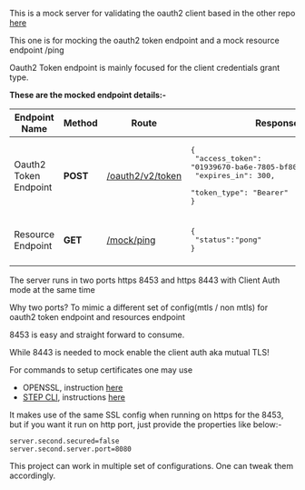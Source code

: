 This is a mock server for validating the oauth2 client based in the other repo [here](https://github.com/krnbr/spring-oauth2-rest-client)

This one is for mocking the oauth2 token endpoint and a mock resource endpoint /ping

Oauth2 Token endpoint is mainly focused for the client credentials grant type.

**These are the mocked endpoint details:-**

| Endpoint Name         | Method      | Route                                                                                      | Response                                                                                                                                                     | 
|-----------------------|-------------|--------------------------------------------------------------------------------------------|--------------------------------------------------------------------------------------------------------------------------------------------------------------|
| Oauth2 Token Endpoint | <b>POST</b> | [/oauth2/v2/token](src/main/java/in/neuw/mocks/controllers/Oauth2TokenMockController.java) | <pre lang="json">{<br />    "access_token": "01939670-ba6e-7805-bf80-9a8b657b5c7d",<br />    "expires_in": 300,<br />    "token_type": "Bearer"<br />}</pre> |
|                       |             |                                                                                            |                                                                                                                                                              |
| Resource Endpoint     | <b>GET</b>  | [/mock/ping](src/main/java/in/neuw/mocks/controllers/ResourceController.java)              | <pre lang="json">{<br />    "status":"pong"<br />}</pre>                                                                                                     |
|                       |             |                                                                                            |                                                                                                                                                              |

The server runs in two ports https 8453 and https 8443 with Client Auth mode at the same time<br />

Why two ports? To mimic a different set of config(mtls / non mtls) for oauth2 token endpoint and resources endpoint

8453 is easy and straight forward to consume.

While 8443 is needed to mock enable the client auth aka mutual TLS!

For commands to setup certificates one may use 

- OPENSSL, instruction [here](https://github.com/krnbr/openssl-essential-commands)
- [STEP CLI](https://smallstep.com/docs/step-cli/), instructions [here](https://github.com/krnbr/certs-using-step)

It makes use of the same SSL config when running on https for the 8453, but if you want it run on http port, just provide the properties like below:-

```properties
server.second.secured=false
server.second.server.port=8080
```

This project can work in multiple set of configurations. One can tweak them accordingly.